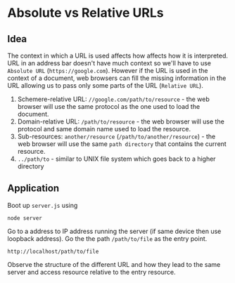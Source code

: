 # Absolute vs Relative URLs

## Idea

The context in which a URL is used affects how affects how it is interpreted. URL in an address bar doesn't have much context so we'll have to use `Absolute URL` (`https://google.com`). However if the URL is used in the context of a document, web browsers can fill the missing information in the URL allowing us to pass only some parts of the URL (`Relative URL`).

1. Schemere-relative URL: `//google.com/path/to/resource` - the web browser will use the same protocol as the one used to load the document.
2. Domain-relative URL: `/path/to/resource` - the web browser will use the protocol and same domain name used to load the resource.
3. Sub-resources: `another/resource` (`/path/to/another/resource`) - the web browser will use the same `path directory` that contains the current resource.
4. `../path/to` - similar to UNIX file system which goes back to a higher directory

## Application

Boot up `server.js` using
```
node server
```

Go to a address to IP address running the server (if same device then use loopback address). Go the the path `/path/to/file` as the entry point.
```
http://localhost/path/to/file
```

Observe the structure of the different URL and how they lead to the same server and access resource relative to the entry resource.
